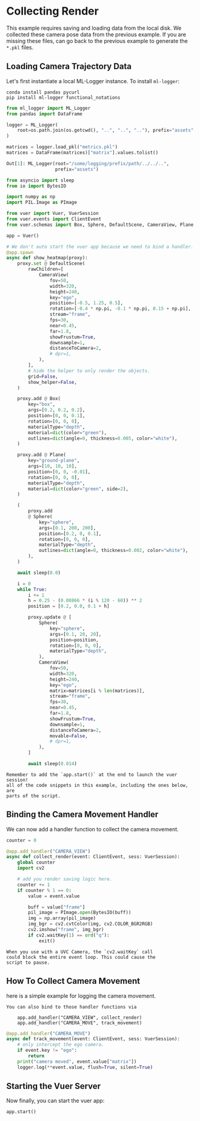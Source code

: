 
# Collecting Render

This example requires saving and loading data from the local disk. We
collected these camera pose data from the previous example. If you are
missing these files, can go back to the previous example to generate
the `*.pkl` files.

## Loading Camera Trajectory Data

Let's first instantiate a local ML-Logger instance. To install `ml-logger`:

```shell
conda install pandas pycurl
pip install ml-logger functional_notations
```

```python
from ml_logger import ML_Logger
from pandas import DataFrame

logger = ML_Logger(
    root=os.path.join(os.getcwd(), "..", "..", ".."), prefix="assets"
)

matrices = logger.load_pkl("metrics.pkl")
matrices = DataFrame(matrices)["matrix"].values.tolist()
```

```python
Out[1]: ML_Logger(root="/some/logging/prefix/path/../../..", 
                  prefix="assets")
```

```python
from asyncio import sleep
from io import BytesIO

import numpy as np
import PIL.Image as PImage

from vuer import Vuer, VuerSession
from vuer.events import ClientEvent
from vuer.schemas import Box, Sphere, DefaultScene, CameraView, Plane

app = Vuer()

# We don't auto start the vuer app because we need to bind a handler.
@app.spawn
async def show_heatmap(proxy):
    proxy.set @ DefaultScene(
        rawChildren=[
            CameraView(
                fov=50,
                width=320,
                height=240,
                key="ego",
                position=[-0.5, 1.25, 0.5],
                rotation=[-0.4 * np.pi, -0.1 * np.pi, 0.15 + np.pi],
                stream="frame",
                fps=30,
                near=0.45,
                far=1.8,
                showFrustum=True,
                downsample=1,
                distanceToCamera=2,
                # dpr=1,
            ),
        ],
        # hide the helper to only render the objects.
        grid=False,
        show_helper=False,
    )

    proxy.add @ Box(
        key="box",
        args=[0.2, 0.2, 0.2],
        position=[0, 0, 0.1],
        rotation=[0, 0, 0],
        materialType="depth",
        material=dict(color="green"),
        outlines=dict(angle=0, thickness=0.005, color="white"),
    )

    proxy.add @ Plane(
        key="ground-plane",
        args=[10, 10, 10],
        position=[0, 0, -0.01],
        rotation=[0, 0, 0],
        materialType="depth",
        material=dict(color="green", side=2),
    )

    (
        proxy.add
        @ Sphere(
            key="sphere",
            args=[0.1, 200, 200],
            position=[0.2, 0, 0.1],
            rotation=[0, 0, 0],
            materialType="depth",
            outlines=dict(angle=0, thickness=0.002, color="white"),
        ),
    )

    await sleep(0.0)

    i = 0
    while True:
        i += 1
        h = 0.25 - (0.00866 * (i % 120 - 60)) ** 2
        position = [0.2, 0.0, 0.1 + h]

        proxy.update @ [
            Sphere(
                key="sphere",
                args=[0.1, 20, 20],
                position=position,
                rotation=[0, 0, 0],
                materialType="depth",
            ),
            CameraView(
                fov=50,
                width=320,
                height=240,
                key="ego",
                matrix=matrices[i % len(matrices)],
                stream="frame",
                fps=30,
                near=0.45,
                far=1.8,
                showFrustum=True,
                downsample=1,
                distanceToCamera=2,
                movable=False,
                # dpr=1,
            ),
        ]

        await sleep(0.014)
```


```{admonition} The code below is also needed!
Remember to add the `app.start()` at the end to launch the vuer session!
all of the code snippets in this example, including the ones below, are
parts of the script.
```

## Binding the Camera Movement Handler

We can now add a handler function to collect the camera movement.


```python
counter = 0

@app.add_handler("CAMERA_VIEW")
async def collect_render(event: ClientEvent, sess: VuerSession):
    global counter
    import cv2

    # add you render saving logic here.
    counter += 1
    if counter % 1 == 0:
        value = event.value

        buff = value["frame"]
        pil_image = PImage.open(BytesIO(buff))
        img = np.array(pil_image)
        img_bgr = cv2.cvtColor(img, cv2.COLOR_BGR2RGB)
        cv2.imshow("frame", img_bgr)
        if cv2.waitKey(1) == ord("q"):
            exit()
```


```{admonition} OpenCV waitKey blocks the event loop!
When you use with a UVC Camera, the `cv2.waitKey` call
could block the entire event loop. This could cause the
script to pause. 
```

## How To Collect Camera Movement

here is a simple example for logging the camera movement. 

```{admonition} Alternative Syntax
You can also bind to those handler functions via

    app.add_handler("CAMERA_VIEW", collect_render)
    app.add_handler("CAMERA_MOVE", track_movement)

```


```python
@app.add_handler("CAMERA_MOVE")
async def track_movement(event: ClientEvent, sess: VuerSession):
    # only intercept the ego camera.
    if event.key != "ego":
        return
    print("camera moved", event.value["matrix"])
    logger.log(**event.value, flush=True, silent=True)
```

## Starting the Vuer Server

Now finally, you can start the vuer app:

```python
app.start()
```
